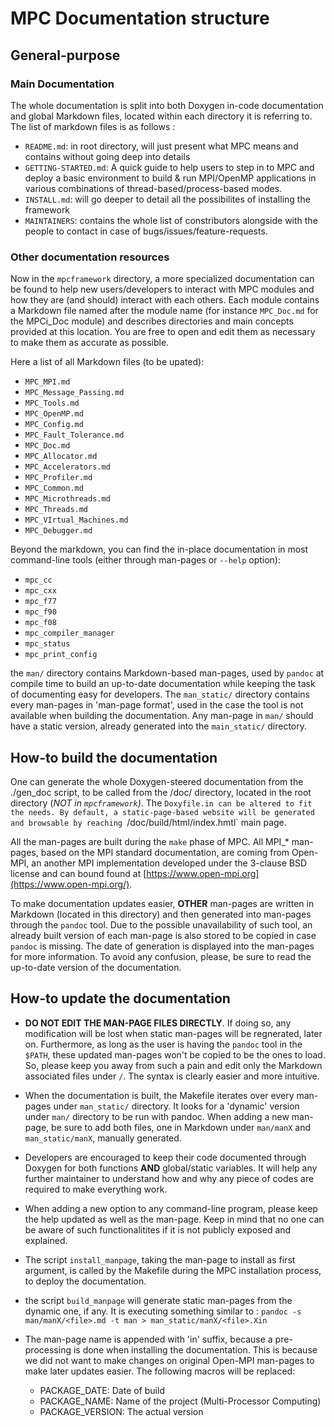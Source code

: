 MPC Documentation structure
============================

General-purpose
-----------------

### Main Documentation

The whole documentation is split into both Doxygen in-code documentation and
global Markdown files, located within each directory it is referring to.
The list of markdown files is as follows :
* `README.md`: in root directory, will just present what MPC means and contains
  without going deep into details
* `GETTING-STARTED.md`: A quick guide to help users to step in to MPC and deploy
  a basic environment to build & run MPI/OpenMP applications in various
  combinations of thread-based/process-based modes.
* `INSTALL.md`: will go deeper to detail all the possibilites of installing the
  framework
* `MAINTAINERS`: contains the whole list of constributors alongside with the
  people to contact in case of bugs/issues/feature-requests.

### Other documentation resources

Now in the `mpcframework` directory, a more specialized documentation can be
found to help new users/developers to interact with MPC modules and how they are
(and should) interact with each others. Each module contains a Markdown file
named after the module name (for instance `MPC_Doc.md` for the MPCi\_Doc module)
and describes directories and main concepts provided at this location. You are
free to open and edit them as necessary to make them as accurate as possible.

Here a list of all Markdown files (to be upated):
- `MPC_MPI.md`
- `MPC_Message_Passing.md`
- `MPC_Tools.md`
- `MPC_OpenMP.md`
- `MPC_Config.md`
- `MPC_Fault_Tolerance.md`
- `MPC_Doc.md`
- `MPC_Allocator.md`
- `MPC_Accelerators.md`
- `MPC_Profiler.md`
- `MPC_Common.md`
- `MPC_Microthreads.md`
- `MPC_Threads.md`
- `MPC_VIrtual_Machines.md`
- `MPC_Debugger.md`

Beyond the markdown, you can find the in-place documentation in most
command-line tools (either through man-pages or `--help` option):
- `mpc_cc`
- `mpc_cxx`
- `mpc_f77`
- `mpc_f90`
- `mpc_f08`
- `mpc_compiler_manager`
- `mpc_status`
- `mpc_print_config`

the `man/` directory contains Markdown-based man-pages, used by `pandoc` at
compile time to build an up-to-date documentation while keeping the task of
documenting easy for developers. The `man_static/` directory contains every
man-pages in 'man-page format', used in the case the tool is not available when
building the documentation. Any man-page in `man/` should have a static version,
already generated into the `main_static/` directory. 

How-to build the documentation
------------------------------

One can generate the whole Doxygen-steered documentation from the ./gen_doc
script, to be called from the /doc/ directory, located in the root directory
(*NOT in `mpcframework`)*. The `Doxyfile.in can be altered to fit the needs. By
default, a static-page-based website will be generated and browsable by reaching
`/doc/build/html/index.hmtl` main page.

All the man-pages are built during the `make` phase of MPC. All MPI_* man-pages,
based on the MPI standard documentation, are coming from Open-MPI, an another
MPI implementation developed under the 3-clause BSD license and can bound found
at [https://www.open-mpi.org](https://www.open-mpi.org/).

To make documentation updates easier, **OTHER** man-pages are written in
Markdown (located in this directory) and then generated into man-pages through
the `pandoc` tool. Due to the possible unavailability of such tool, an already
built version of each man-page is also stored to be copied in case `pandoc` is
missing. The date of generation is displayed into the man-pages for more
information. To avoid any confusion, please, be sure to read the up-to-date
version of the documentation.

How-to update the documentation
-------------------------------

* **DO NOT EDIT THE MAN-PAGE FILES DIRECTLY**. If doing so, any modification
  will be lost when static man-pages will be regnerated, later on. Furthermore,
  as long as the user is having the `pandoc` tool in the `$PATH`, these updated
  man-pages won't be copied to be the ones to load. So, please keep you away
  from such a pain and edit only the Markdown associated files under `/`. The
  syntax is clearly easier and more intuitive.

* When the documentation is built, the Makefile iterates over every man-pages
  under `man_static/` directory. It looks for a 'dynamic' version under `man/`
  directory to be run with pandoc. When adding a new man-page, be sure to add
  both files, one in Markdown under `man/manX` and `man_static/manX`, manually
  generated.

* Developers are encouraged to keep their code documented through Doxygen for
  both functions **AND** global/static variables. It will help any further
  maintainer to understand how and why any piece of codes are required to make
  everything work. 

* When adding a new option to any command-line program, please keep the help
  updated as well as the man-page. Keep in mind that no one can be aware of such
  functionalitites if it is not publicly exposed and explained.

* The script `install_manpage`, taking the man-page to install as first
  argument, is called by the Makefile during the MPC installation process, to
  deploy the documentation.

* the script `build_manpage` will generate static man-pages from the dynamic
  one, if any. It is executing something similar to : `pandoc -s man/manX/<file>.md -t
  man > man_static/manX/<file>.Xin`

* The man-page name is appended with 'in' suffix, because a pre-processing is
  done when installing the documentation. This is because we did not want to
  make changes on original Open-MPI man-pages to make later updates easier. The
  following macros will be replaced:
    - PACKAGE_DATE: Date of build
    - PACKAGE_NAME: Name of the project (Multi-Processor Computing)
    - PACKAGE_VERSION: The actual version


